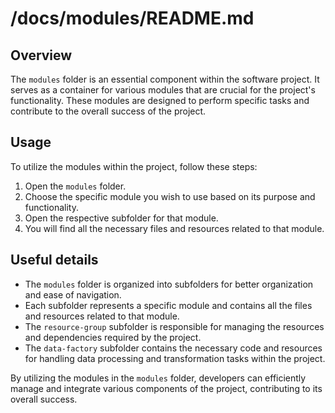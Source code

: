 # /docs/modules/README.md

## Overview
The `modules` folder is an essential component within the software project. It serves as a container for various modules that are crucial for the project's functionality. These modules are designed to perform specific tasks and contribute to the overall success of the project.

## Usage
To utilize the modules within the project, follow these steps:
1. Open the `modules` folder.
2. Choose the specific module you wish to use based on its purpose and functionality.
3. Open the respective subfolder for that module.
4. You will find all the necessary files and resources related to that module.

## Useful details
- The `modules` folder is organized into subfolders for better organization and ease of navigation.
- Each subfolder represents a specific module and contains all the files and resources related to that module.
- The `resource-group` subfolder is responsible for managing the resources and dependencies required by the project.
- The `data-factory` subfolder contains the necessary code and resources for handling data processing and transformation tasks within the project.

By utilizing the modules in the `modules` folder, developers can efficiently manage and integrate various components of the project, contributing to its overall success.